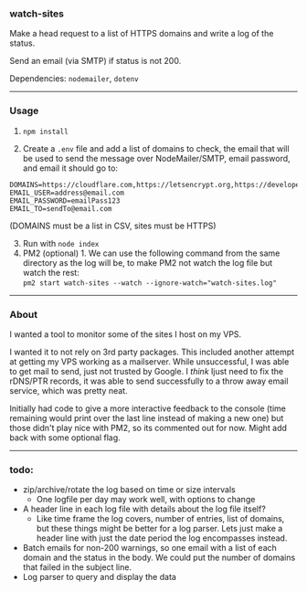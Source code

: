 ### watch-sites

Make a head request to a list of HTTPS domains and write a log of the status.

Send an email (via SMTP) if status is not 200.

Dependencies: `nodemailer`, `dotenv`

---

### Usage

1. `npm install`

2. Create a `.env` file and add a list of domains to check, the email that will be used to send the message over NodeMailer/SMTP, email password, and email it should go to:

```
DOMAINS=https://cloudflare.com,https://letsencrypt.org,https://developer.mozilla.org
EMAIL_USER=address@email.com
EMAIL_PASSWORD=emailPass123
EMAIL_TO=sendTo@email.com
```

(DOMAINS must be a list in CSV, sites must be HTTPS)

3. Run with `node index`
4. PM2 (optional) 1. We can use the following command from the same directory as the log will be, to make PM2 not watch the log file but watch the rest:\
   `pm2 start watch-sites --watch --ignore-watch="watch-sites.log"`

---

### About

I wanted a tool to monitor some of the sites I host on my VPS.

I wanted it to not rely on 3rd party packages. This included another attempt at getting my VPS working as a mailserver. While unsuccessful, I was able to get mail to send, just not trusted by Google. I _think_ Ijust need to fix the rDNS/PTR records, it was able to send successfully to a throw away email service, which was pretty neat.

Initially had code to give a more interactive feedback to the console (time remaining would print over the last line instead of making a new one) but those didn't play nice with PM2, so its commented out for now. Might add back with some optional flag.

---

### todo:

- zip/archive/rotate the log based on time or size intervals
  - One logfile per day may work well, with options to change
- A header line in each log file with details about the log file itself?
  - Like time frame the log covers, number of entries, list of domains, but these things might be better for a log parser. Lets just make a header line with just the date period the log encompasses instead.
- Batch emails for non-200 warnings, so one email with a list of each domain and the status in the body. We could put the number of domains that failed in the subject line.
- Log parser to query and display the data
